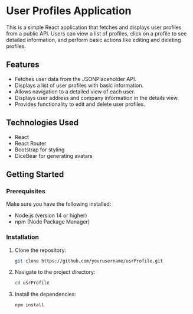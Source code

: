 # User Profiles Application

This is a simple React application that fetches and displays user profiles from a public API. Users can view a list of profiles, click on a profile to see detailed information, and perform basic actions like editing and deleting profiles.

## Features

- Fetches user data from the JSONPlaceholder API.
- Displays a list of user profiles with basic information.
- Allows navigation to a detailed view of each user.
- Displays user address and company information in the details view.
- Provides functionality to edit and delete user profiles.

## Technologies Used

- React
- React Router
- Bootstrap for styling
- DiceBear for generating avatars

## Getting Started

### Prerequisites

Make sure you have the following installed:

- Node.js (version 14 or higher)
- npm (Node Package Manager)

### Installation

1. Clone the repository:

   ```bash
   git clone https://github.com/yourusername/usrProfile.git
    ```
2. Navigate to the project directory:

   ```bash
   cd usrProfile
    ```
3. Install the dependencies:

   ```bash
   npm install
    ```
